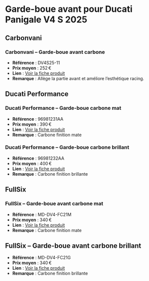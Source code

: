 
# Garde-boue avant pour Ducati Panigale V4 S 2025
## Carbonvani 
### Carbonvani – Garde-boue avant carbone
- **Référence** : DV4S25-11
- **Prix moyen** : 252 €
- **Lien** : [Voir la fiche produit](https://www.carbonvani.com/product-page/parafango-anteriore-26)
- **Remarque** : Allège la partie avant et améliore l’esthétique racing.

## Ducati Performance
### Ducati Performance – Garde-boue carbone mat
- **Référence** : 96981231AA
- **Prix moyen** : 390 €
- **Lien** : [Voir la fiche produit](https://shop.ducati.com/fr/fr/accessoires/garde-boue-carbone-96981231aa.html)
- **Remarque** : Carbone finition mate

### Ducati Performance – Garde-boue carbone brillant
- **Référence** : 96981232AA
- **Prix moyen** : 400 €
- **Lien** : [Voir la fiche produit](https://shop.ducati.com/fr/fr/accessoires/garde-boue-carbone-96981232aa.html)
- **Remarque** : Carbone finition brillante

## FullSix
### FullSix – Garde-boue avant carbone mat
- **Référence** : MD-DV4-FC21M
- **Prix moyen** : 340 €
- **Lien** : [Voir la fiche produit](https://www.fullsixcarbon.com/product/front-fender-ducati-panigale-v4-v4s-v4r-carbon-matte/)
- **Remarque** : Carbone finition mate

## FullSix – Garde-boue avant carbone brillant
- **Référence** : MD-DV4-FC21G
- **Prix moyen** : 340 €
- **Lien** : [Voir la fiche produit](https://www.fullsixcarbon.com/product/front-fender-ducati-panigale-v4-v4s-v4r-carbon-gloss/)
- **Remarque** : Carbone finition brillante
